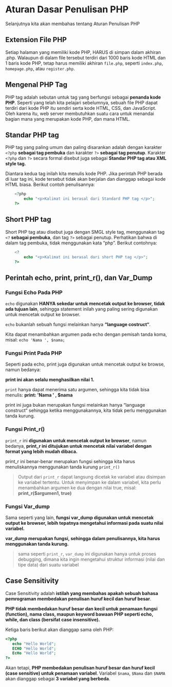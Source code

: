 # Aturan Dasar Penulisan PHP

Selanjutnya kita akan membahas tentang Aturan Penulisan PHP

## Extension File PHP

Setiap halaman yang memiliki kode PHP, HARUS di simpan dalam akhiran .php. Walaupun di dalam file tersebut terdiri dari 1000 baris kode HTML dan 1 baris kode PHP, tetap harus memiliki akhiran `file.php`, seperti `index.php`, `homepage.php`, atau `register.php`.

## Mengenal PHP Tag

PHP tag adalah sebutan untuk tag yang berfungsi sebagai **penanda kode PHP**. Seperti yang telah kita pelajari sebelumnya, sebuah file PHP dapat terdiri dari kode PHP itu sendiri serta kode HTML, CSS, dan JavaScript. Oleh karena itu, web server membutuhkan suatu cara untuk menandai bagian mana yang merupakan kode PHP, dan mana HTML.

## Standar PHP tag

PHP tag yang paling umum dan paling disarankan adalah dengan karakter `<?php` **sebagai tag pembuka** dan karakter `?>` **sebagai tag penutup**. Karakter `<?php` dan `?>` secara formal disebut juga sebagai **Standar PHP tag atau XML style tag.**

Diantara kedua tag inilah kita menulis kode PHP. Jika perintah PHP berada di luar tag ini, kode tersebut tidak akan berjalan dan dianggap sebagai kode HTML biasa. Berikut contoh penulisannya:

```php
    <?php
        echo "<p>Kalimat ini berasal dari Standard PHP tag </p>";
    ?>
```

## Short PHP tag

Short PHP tag atau disebut juga dengan SMGL style tag, menggunakan tag `<?` **sebagai pembuka**, dan tag `?>` sebagai penutup. Perhatikan bahwa di dalam tag pembuka, tidak menggunakan kata “php”. Berikut contohnya:

```php
    <?
        echo "<p>Kalimat ini berasal dari short PHP tag </p>";
    ?>
```

## Perintah echo, print, print_r(), dan Var_Dump

### Fungsi Echo Pada PHP

`echo` digunakan **HANYA sekedar untuk mencetak output ke browser, tidak ada tujuan lain**, sehingga statement inilah yang paling sering digunakan untuk mencetak output ke browser.

`echo` bukanlah sebuah fungsi melainkan hanya **“language costruct“**.

Kita dapat menambahkan argumen pada echo dengan pemisah tanda koma, misal: `echo 'Nama ', $nama;`

### Fungsi Print Pada PHP

Seperti pada echo, print juga digunakan untuk mencetak output ke browse, namun bedanya:

**print ini akan selalu menghasilkan nilai 1.**

`print` hanya dapat menerima satu argumen, sehingga kita tidak bisa menulis: **print: 'Nama ' , $nama**

print ini juga bukan merupakan fungsi melainkan hanya “language construct” sehingga ketika menggunakannya, kita tidak perlu menggunakan tanda kurung.

### Fungsi Print_r()

`print_r` ini **digunakan untuk mencetak output ke browser**, namun bedanya, **print_r ini ditujukan untuk mencetak nilai variabel dengan format yang lebih mudah dibaca.**

print_r ini benar-benar merupakan fungsi sehingga kita harus menuliskannya menggunakan tanda kurung `print_r()`

> Output dari `print_r` dapat langsung dicetak ke variabel atau disimpan ke variabel tertentu. Untuk menyimpan ke dalam variabel, kita perlu menambahkan argumen ke dua dengan nilai true, misal: **print_r($argumen1, true)**

### Fungsi Var_dump

Sama seperti yang lain, **fungsi var_dump digunakan untuk mencetak output ke browser, lebih tepatnya mengetahui informasi pada suatu nilai variabel.**

**var_dump merupakan fungsi, sehingga dalam penulisannya, kita harus menggunakan tanda kurung.**

> sama seperti `print_r`, `var_dump` ini digunakan hanya untuk proses debugging, dimana kita ingin mengetahui struktur informasi (nilai dan tipe data) dari suatu variabel

## Case Sensitivity

Case Sensitivity adalah **istilah yang membahas apakah sebuah bahasa pemrograman membedakan penulisan huruf kecil dan huruf besar**.

**PHP tidak membedakan huruf besar dan kecil untuk penamaan fungsi (function), nama class, maupun keyword bawaan PHP seperti echo, while, dan class (bersifat case insensitive).**

Ketiga baris berikut akan dianggap sama oleh PHP:

```php
<?php
   echo "Hello World";
   ECHO "Hello World";
   EcHo "Hello World";
?>
```

Akan tetapi, **PHP membedakan penulisan huruf besar dan huruf kecil (case sensitive) untuk penamaan variabel**. Variabel `$nama`, `$Nama` dan `$NAMA` akan dianggap sebagai **3 variabel yang berbeda**.
